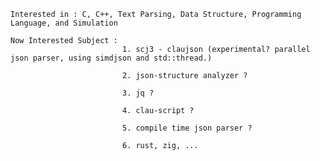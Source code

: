     Interested in : C, C++, Text Parsing, Data Structure, Programming Language, and Simulation
    
    Now Interested Subject : 
                             1. scj3 - claujson (experimental? parallel json parser, using simdjson and std::thread.)
                                
                             2. json-structure analyzer ?
               
                             3. jq ? 
                             
                             4. clau-script ?

                             5. compile time json parser ?

                             6. rust, zig, ...
